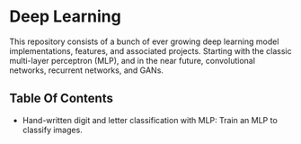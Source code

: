 # Deep Learning
This repository consists of a bunch of ever growing deep learning model implementations, features, and associated projects. Starting with the classic multi-layer perceptron (MLP), and in the near future, convolutional networks, recurrent networks, and GANs.

## Table Of Contents
- Hand-written digit and letter classification with MLP: Train an MLP to classify images.